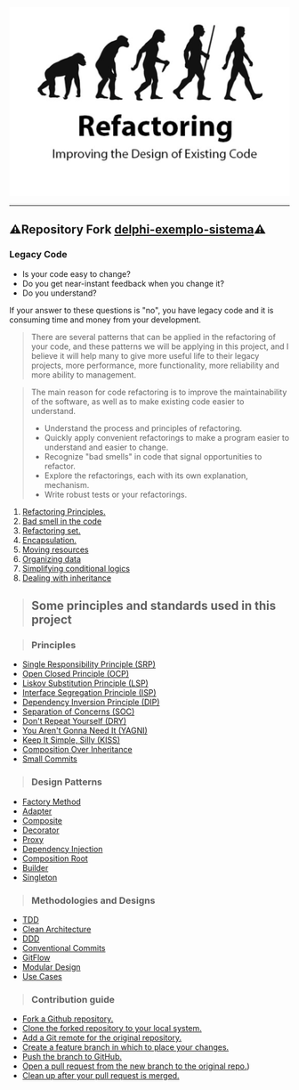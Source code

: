 ![alt_text](./public/refactoring-design-code.png)

---

## ⚠️Repository Fork [delphi-exemplo-sistema](https://github.com/eversonturossi/delphi-exemplo-sistema)⚠️
>
### Legacy Code
>
* Is your code easy to change?
* Do you get near-instant feedback when you change it? 
* Do you understand?

If your answer to these questions is "no", you have legacy code and it is consuming time and money from your development.

> There are several patterns that can be applied in the refactoring of your code, and these patterns we will be applying in this project, and I believe it will help many to give more useful life to their legacy projects, more performance, more functionality, more reliability and more ability to management.

> The main reason for code refactoring is to improve the maintainability of the software, as well as to make existing code easier to understand.
> * Understand the process and principles of refactoring.
> * Quickly apply convenient refactorings to make a program easier to understand and easier to change.
> * Recognize "bad smells" in code that signal opportunities
 to refactor.
> * Explore the refactorings, each with its own explanation, mechanism.
> * Write robust tests or your refactorings.

1. [Refactoring Principles.](./requirements/refactoring-principles.md)
2. [Bad smell in the code](./requirements/bad-small-code.md)
3. [Refactoring set.](./requirements/refactoring-set.md)
4. [Encapsulation.](./requirements/encapsulation.md)
5. [Moving resources](./requirements/moving-resources.md)
6. [Organizing data](./requirements/organizing-data.md)
7. [Simplifying conditional logics](./requirements/simplifying-conditional-logics.md)
8. [Dealing with inheritance](./requirements/dealing-with-inheritance.md)

> ## Some principles and standards used in this project

> ### Principles

* [Single Responsibility Principle (SRP)](https://en.wikipedia.org/wiki/Single-responsibility_principle)
* [Open Closed Principle (OCP)](https://en.wikipedia.org/wiki/Open%E2%80%93closed_principle)
* [Liskov Substitution Principle (LSP)](https://en.wikipedia.org/wiki/Liskov_substitution_principle)
* [Interface Segregation Principle (ISP)](https://en.wikipedia.org/wiki/Interface_segregation_principle)
* [Dependency Inversion Principle (DIP)](https://en.wikipedia.org/wiki/Dependency_inversion_principle)
* [Separation of Concerns (SOC)](https://en.wikipedia.org/wiki/Separation_of_concerns)
* [Don't Repeat Yourself (DRY)](https://en.wikipedia.org/wiki/Don%27t_repeat_yourself)
* [You Aren't Gonna Need It (YAGNI)](https://en.wikipedia.org/wiki/You_aren%27t_gonna_need_it)
* [Keep It Simple, Silly (KISS)](https://en.wikipedia.org/wiki/KISS_principle)
* [Composition Over Inheritance](https://en.wikipedia.org/wiki/Composition_over_inheritance)
* [Small Commits](https://betterprogramming.pub/why-you-should-write-small-git-commits-c9a042737aa6)

> ### Design Patterns

* [Factory Method](https://en.wikipedia.org/wiki/Factory_method_pattern)
* [Adapter](https://en.wikipedia.org/wiki/Adapter_pattern)
* [Composite](https://en.wikipedia.org/wiki/Composite_pattern)
* [Decorator](https://en.wikipedia.org/wiki/Decorator_pattern)
* [Proxy](https://en.wikipedia.org/wiki/Proxy_pattern)
* [Dependency Injection](https://en.wikipedia.org/wiki/Dependency_injection)
* [Composition Root](https://blog.ploeh.dk/2011/07/28/CompositionRoot/)
* [Builder](https://en.wikipedia.org/wiki/Builder_pattern)
* [Singleton](https://en.wikipedia.org/wiki/Singleton_pattern)

> ### Methodologies and Designs

* [TDD](https://en.wikipedia.org/wiki/Test-driven_development)
* [Clean Architecture](https://blog.cleancoder.com/uncle-bob/2012/08/13/the-clean-architecture.html)
* [DDD](https://en.wikipedia.org/wiki/Domain-driven_design)
* [Conventional Commits](https://www.conventionalcommits.org/en/v1.0.0/)
* [GitFlow](https://www.atlassian.com/br/git/tutorials/comparing-workflows/gitflow-workflow)
* [Modular Design](https://en.wikipedia.org/wiki/Modular_design)
* [Use Cases](https://en.wikipedia.org/wiki/Use_case)

> ### Contribution guide

* [Fork a Github repository.](./requirements/fork-github-repository.md)
* [Clone the forked repository to your local system.](./requirements/clone-fork-local.md)
* [Add a Git remote for the original repository.](./requirements/add-remote.md)
* [Create a feature branch in which to place your changes.](./requirements/working-branch.md)
* [Push the branch to GitHub.](./requirements/push-branch-github.md)
* [Open a pull request from the new branch to the original repo.](./requirements/opening-pull-request.md))
* [Clean up after your pull request is merged.](./requirements/cleaning-after-merged.md)
